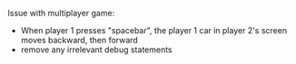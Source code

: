 Issue with multiplayer game:
- When player 1 presses "spacebar", the player 1 car in player 2's screen moves backward, then forward
- remove any irrelevant debug statements